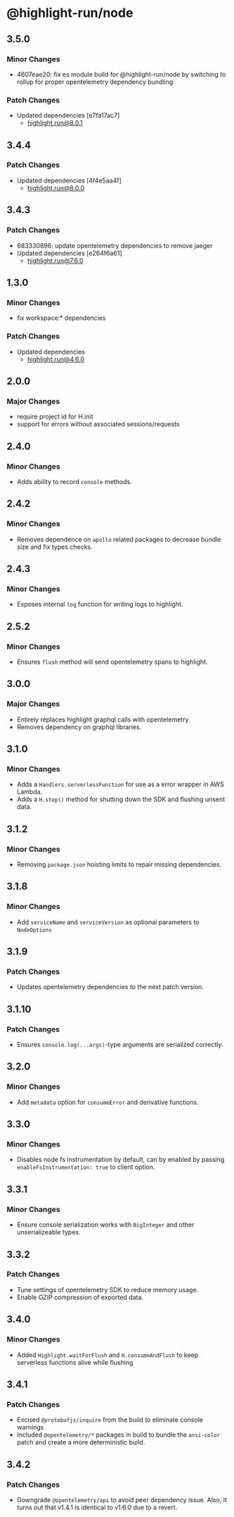# @highlight-run/node

## 3.5.0

### Minor Changes

-   4607eae20: fix es module build for @highlight-run/node by switching to rollup for proper opentelemetry dependency bundling

### Patch Changes

-   Updated dependencies [e7fa17ac7]
    -   highlight.run@8.0.1

## 3.4.4

### Patch Changes

-   Updated dependencies [4f4e5aa4f]
    -   highlight.run@8.0.0

## 3.4.3

### Patch Changes

-   683330896: update opentelemetry dependencies to remove jaeger
-   Updated dependencies [e264f6a61]
    -   highlight.run@7.6.0

## 1.3.0

### Minor Changes

-   fix workspace:\* dependencies

### Patch Changes

-   Updated dependencies
    -   highlight.run@4.6.0

## 2.0.0

### Major Changes

-   require project id for H.init
-   support for errors without associated sessions/requests

## 2.4.0

### Minor Changes

-   Adds ability to record `console` methods.

## 2.4.2

### Minor Changes

-   Removes dependence on `apollo` related packages to decrease bundle size and fix types checks.

## 2.4.3

### Minor Changes

-   Exposes internal `log` function for writing logs to highlight.

## 2.5.2

### Minor Changes

-   Ensures `flush` method will send opentelemetry spans to highlight.

## 3.0.0

### Major Changes

-   Entirely replaces highlight graphql calls with opentelemetry.
-   Removes dependency on graphql libraries.

## 3.1.0

### Minor Changes

-   Adds a `Handlers.serverlessFunction` for use as a error wrapper in AWS Lambda.
-   Adds a `H.stop()` method for shutting down the SDK and flushing unsent data.

## 3.1.2

### Minor Changes

-   Removing `package.json` hoisting limits to repair missing dependencies.

## 3.1.8

### Minor Changes

-   Add `serviceName` and `serviceVersion` as optional parameters to `NodeOptions`

## 3.1.9

### Patch Changes

-   Updates opentelemetry dependencies to the next patch version.

## 3.1.10

### Patch Changes

-   Ensures `console.log(...args)`-type arguments are serialized correctly.

## 3.2.0

### Minor Changes

-   Add `metadata` option for `consumeError` and derivative functions.

## 3.3.0

### Minor Changes

-   Disables node fs instrumentation by default, can by enabled by passing `enableFsInstrumentation: true` to client option.

## 3.3.1

### Minor Changes

-   Ensure console serialization works with `BigInteger` and other unserializeable types.

## 3.3.2

### Patch Changes

-   Tune settings of opentelemetry SDK to reduce memory usage.
-   Enable GZIP compression of exported data.

## 3.4.0

### Minor Changes

-   Added `Highlight.waitForFlush` and `H.consumeAndFlush` to keep serverless functions alive while flushing

## 3.4.1

### Patch Changes

-   Excised `@protobufjs/inquire` from the build to eliminate console warnings
-   Included `@opentelemetry/*` packages in build to bundle the `ansi-color` patch and create a more deterministic build.

## 3.4.2

### Patch Changes

-   Downgrade `@opentelemetry/api` to avoid peer dependency issue. Also, it turns out that v1.4.1 is identical to v1.6.0 due to a revert.
